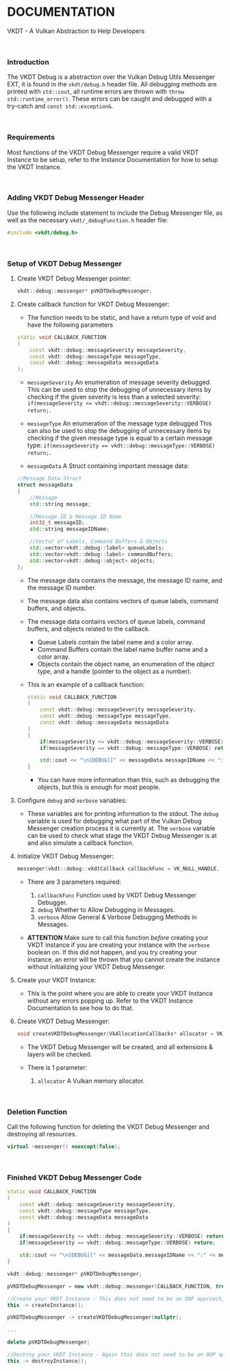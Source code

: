 # DOCUMENTATION

VKDT - A Vulkan Abstraction to Help Developers

<br>

### Introduction

The VKDT Debug is a abstraction over the Vulkan Debug Utils Messenger EXT, it is found in the `vkdt/debug.h` header file.
All debugging methods are printed with `std::cout`, all runtime errors are thrown with `throw std::runtime_error()`. These errors can be caught and debugged with a try-catch and `const std::exception&`.

<br>

### Requirements

Most functions of the VKDT Debug Messenger require a valid VKDT Instance to be setup, refer to the Instance Documentation for how to setup the VKDT Instance.

<br>

### Adding VKDT Debug Messenger Header

Use the following include statement to include the Debug Messenger file, as well as the necessary `vkdt/_debugFunction.h` header file:
```cpp
#include <vkdt/debug.h>
```

<br>

### Setup of VKDT Debug Messenger

1. Create VKDT Debug Messenger pointer:
	```cpp
	vkdt::debug::messenger* pVKDTDebugMessenger;
	```

2. Create callback function for VKDT Debug Messenger:
	- The function needs to be static, and have a return type of void and have the following parameters

	```cpp
	static void CALLBACK_FUNCTION
	(
		const vkdt::debug::messageSeverity messageSeverity,
		const vkdt::debug::messageType messageType,
		const vkdt::debug::messageData messageData
	);
	```

	- `messageSeverity` An enumeration of message severity debugged. This can be used to stop the debugging of unnecessary items by checking if the given severity is less than a selected severity: `if(messageSeverity <= vkdt::debug::messageSeverity::VERBOSE) return;`.

	- `messageType` An enumeration of the message type debugged This can also be used to stop the debugging of unnecessary items by checking if the given message type is equal to a certain message type: `if(messageSeverity == vkdt::debug::messageType::VERBOSE) return;`.

	- `messageData` A Struct containing important message data:
	```cpp
	//Message Data Struct
	struct messageData
	{
		//Message
		std::string message;

		//Message ID & Message ID Name
		int32_t messageID;
		std::string messageIDName;

		//Vector of Labels, Command Buffers & Objects
		std::vector<vkdt::debug::label> queueLabels;
		std::vector<vkdt::debug::label> commandBuffers;
		std::vector<vkdt::debug::object> objects;
	};
	```

	- The message data contains the message, the message ID name, and the message ID number.
	- The message data also contains vectors of queue labels, command buffers, and objects.
	- The message data contains vectors of queue labels, command buffers, and objects related to the callback.
		- Queue Labels contain the label name and a color array.
		- Command Buffers contain the label name buffer name and a color array.
		- Objects contain the object name, an enumeration of the object type, and a handle (pointer to the object as a number).

	- This is an example of a callback function:
		```cpp
		static void CALLBACK_FUNCTION
		(
			const vkdt::debug::messageSeverity messageSeverity,
			const vkdt::debug::messageType messageType,
			const vkdt::debug::messageData messageData
		)
		{
			if(messageSeverity <= vkdt::debug::messageSeverity::VERBOSE) return;
			if(messageSeverity == vkdt::debug::messageType::VERBOSE) return;

			std::cout << "\n[DEBUG][" << messageData.messageIDName << ":" << messageData.messageID << " ]" << messageData.message << "\n\n";
		}
		```
		- You can have more information than this, such as debugging the objects, but this is enough for most people.

3. Configure `debug` and `verbose` variables:
	- These variables are for printing information to the stdout. The `debug` variable is used for debugging what part of the Vulkan Debug Messenger creation process it is currently at. The `verbose` variable can be used to check what stage the VKDT Debug Messenger is at and also simulate a callback function.

4. Initialize VKDT Debug Messenger:
	```cpp
	messenger(vkdt::debug::vkdtCallback callbackFunc = VK_NULL_HANDLE, const bool debug = false, const bool verbose = false) noexcept;
	```

	- There are 3 parameters required:
		1. `callbackFunc` Function used by VKDT Debug Messenger Debugger.
		2. `debug` Whether to Allow Debugging in Messages.
		3. `verbose` Allow General & Verbose Debugging Methods in Messages.

	- **ATTENTION** Make sure to call this function *before* creating your VKDT Instance if you are creating your instance with the `verbose` boolean on. If this did not happen, and you try creating your instance, an error will be thrown that you cannot create the instance without initializing your VKDT Debug Messenger.

5. Create your VKDT Instance:
	- This is the point where you are able to create your VKDT Instance without any errors popping up. Refer to the VKDT Instance Documentation to see how to do that.

6. Create VKDT Debug Messenger:
	```cpp
	void createVKDTDebugMessenger(VkAllocationCallbacks* allocator = VK_NULL_HANDLE);
	```

	- The VKDT Debug Messenger will be created, and all extensions & layers will be checked.

	- There is 1 parameter:
		1. `allocator` A Vulkan memory allocator.

<br>

### Deletion Function

Call the following function for deleting the VKDT Debug Messenger and destroying all resources.

```cpp
virtual ~messenger() noexcept(false);
```

<br>

### Finished VKDT Debug Messenger Code

```cpp
static void CALLBACK_FUNCTION
(
	const vkdt::debug::messageSeverity messageSeverity,
	const vkdt::debug::messageType messageType,
	const vkdt::debug::messageData messageData
)
{
	if(messageSeverity <= vkdt::debug::messageSeverity::VERBOSE) return;
	if(messageSeverity == vkdt::debug::messageType::VERBOSE) return;

	std::cout << "\n[DEBUG][" << messageData.messageIDName << ":" << messageData.messageID << " ]" << messageData.message << "\n\n";
}

vkdt::debug::messenger* pVKDTDebugMessenger;

pVKDTDebugMessenger = new vkdt::debug::messenger(CALLBACK_FUNCTION, true, true);

//Create your VKDT Instance - This does not need to be an OOP approach, but is recommended for RAII
this -> createInstance();

pVKDTDebugMessenger -> createVKDTDebugMessenger(nullptr);

...

delete pVKDTDebugMessenger;

//Destroy your VKDT Instance - Again this does not need to be an OOP approach
this -> destroyInstance();
```